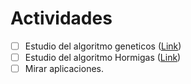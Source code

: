 # Actividades

- [ ] Estudio del algoritmo geneticos ([Link]([https://github.com/rishal-hurbans/Grokking-Artificial-Intelligence-Algorithms/tree/master/ch06-swarm_intelligence-ants](https://github.com/rishal-hurbans/Grokking-Artificial-Intelligence-Algorithms/tree/master/ch04-evolutionary_algorithms)))
- [ ] Estudio del algoritmo Hormigas ([Link](https://github.com/rishal-hurbans/Grokking-Artificial-Intelligence-Algorithms/tree/master/ch06-swarm_intelligence-ants))
- [ ] Mirar aplicaciones.
